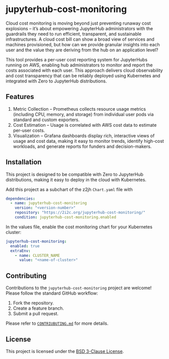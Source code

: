 # jupyterhub-cost-monitoring

Cloud cost monitoring is moving beyond just preventing runaway cost explosions – it’s about empowering JupyterHub administrators with the guardrails they need to run efficient, transparent, and sustainable infrastructures. A cloud cost bill can show a broad view of services and machines provisioned, but how can we provide granular insights into each user and the value they are deriving from the hub on an application level?  

This tool provides a per-user cost reporting system for JupyterHubs running on AWS, enabling hub administrators to monitor and report the costs associated with each user. This approach delivers cloud observability and cost transparency that can be reliably deployed using Kubernetes and integrated with Zero to JupyterHub distributions.

## Features

1. Metric Collection – Prometheus collects resource usage metrics (including CPU, memory, and storage) from individual user pods via standard and custom exporters.
2. Cost Estimation – Usage is correlated with AWS cost data to estimate per-user costs.
3. Visualization – Grafana dashboards display rich, interactive views of usage and cost data, making it easy to monitor trends, identify high-cost workloads, and generate reports for funders and decision-makers.

## Installation

This project is designed to be compatible with Zero to JupyterHub distributions, making it easy to deploy in the cloud with Kubernetes.

Add this project as a subchart of the z2jh `Chart.yaml` file with

```yaml
dependencies:
  - name: jupyterhub-cost-monitoring
    version: "<version-number>"
    repository: "https://2i2c.org/jupyterhub-cost-monitoring/"
    condition: jupyterhub-cost-monitoring.enabled
```

In the values file, enable the cost monitoring chart for your Kubernetes cluster:

```yaml
jupyterhub-cost-monitoring:
  enabled: true
  extraEnv:
    - name: CLUSTER_NAME
      value: "<name-of-cluster>"
```

## Contributing

Contributions to the `jupyterhub-cost-monitoring` project are welcome! Please follow the standard GitHub workflow:

1. Fork the repository.
2. Create a feature branch.
3. Submit a pull request.

Please refer to [`CONTRIUBUTING.md`](CONTRIBUTING.md) for more details.

## License

This project is licensed under the [BSD 3-Clause License](LICENSE).
